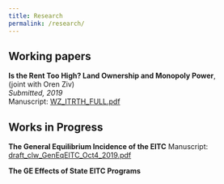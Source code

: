 ```yaml
---
title: Research
permalink: /research/
---
```


## Working papers
  
**Is the Rent Too High? Land Ownership and Monopoly Power**,   
  (joint with Oren Ziv)  
  *Submitted, 2019*  
  Manuscript: [WZ_ITRTH_FULL.pdf](/files/papers/WZ_ITRTH_FULL.pdf)  
  

## Works in Progress

**The General Equilibrium Incidence of the EITC**
  Manuscript: [draft_clw_GenEqEITC_Oct4_2019.pdf](/files/papers/draft_clw_GenEqEITC_Oct4_2019.pdf)  

**The GE Effects of State EITC Programs**